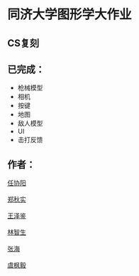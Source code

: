 # 同济大学图形学大作业
## CS复刻
## 已完成：
- 枪械模型
- 相机
- 按键
- 地图
- 敌人模型
- UI
- 击打反馈

## 作者：
[任协阳](https://github.com/Josef1999)<br></br>
[郑秋实](https://github.com/ZhengQiushi)<br></br>
[王泽鉴](https://github.com/william-wang-stu)<br></br>
[林智生](https://github.com/JachinLin-TJ)<br></br>
[张海](https://github.com/betray12138)<br></br>
[虞枫毅](https://github.com/yyjxx2010xyu)<br></br>



